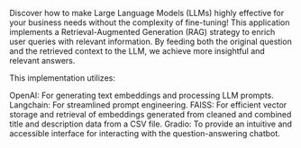 Discover how to make Large Language Models (LLMs) highly effective for your business needs without the complexity of fine-tuning! This application implements a Retrieval-Augmented Generation (RAG) strategy to enrich user queries with relevant information. By feeding both the original question and the retrieved context to the LLM, we achieve more insightful and relevant answers.

This implementation utilizes:

OpenAI: For generating text embeddings and processing LLM prompts.
Langchain: For streamlined prompt engineering.
FAISS: For efficient vector storage and retrieval of embeddings generated from cleaned and combined title and description data from a CSV file.
Gradio: To provide an intuitive and accessible interface for interacting with the question-answering chatbot.
